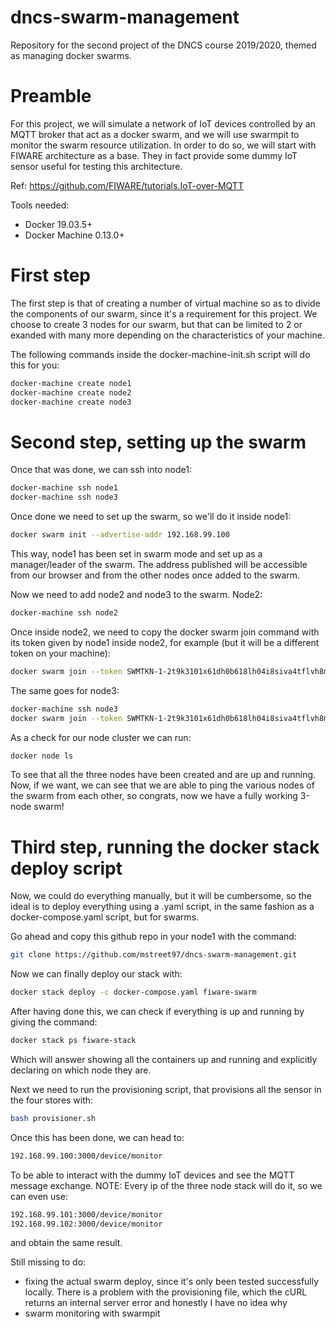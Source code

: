 # dncs-swarm-management
Repository for the second project of the DNCS course 2019/2020, themed as managing docker swarms.

# Preamble
For this project, we will simulate a network of IoT devices controlled by an MQTT broker that act as a docker swarm, and we will use swarmpit to monitor the swarm resource utilization.
In order to do so, we will start with FIWARE architecture as a base. They in fact provide some dummy IoT sensor useful for testing this architecture.

Ref: https://github.com/FIWARE/tutorials.IoT-over-MQTT

Tools needed:
- Docker 19.03.5+
- Docker Machine 0.13.0+

# First step
The first step is that of creating a number of virtual machine so as to divide the components of our swarm, since it's a requirement for this project. We choose to create 3 nodes for our swarm, but that can be limited to 2 or exanded with many more depending on the characteristics of your machine.

The following commands inside the docker-machine-init.sh script will do this for you:
```bash
docker-machine create node1
docker-machine create node2
docker-machine create node3
```

# Second step, setting up the swarm
Once that was done, we can ssh into node1:
```bash
docker-machine ssh node1
docker-machine ssh node3
```
Once done we need to set up the swarm, so we'll do it inside node1:
```bash
docker swarm init --advertise-addr 192.168.99.100
```
This way, node1 has been set in swarm mode and set up as a manager/leader of the swarm. The address published will be accessible from our browser and from the other nodes once added to the swarm.

Now we need to add node2 and node3 to the swarm.
Node2:
```bash
docker-machine ssh node2
``` 
Once inside node2, we need to copy the docker swarm join command with its token given by node1 inside node2, for example (but it will be a different token on your machine):
```bash
docker swarm join --token SWMTKN-1-2t9k3101x61dh0b618lh04i8siva4tflvh8mfv72vqho6zd4ol-7o4x93pbgyg17pfwdapogid8o 192.168.99.100:2377
```
The same goes for node3:
```bash
docker-machine ssh node3
docker swarm join --token SWMTKN-1-2t9k3101x61dh0b618lh04i8siva4tflvh8mfv72vqho6zd4ol-7o4x93pbgyg17pfwdapogid8o 192.168.99.100:2377
```
As a check for our node cluster we can run:
```bash
docker node ls
```
To see that all the three nodes have been created and are up and running.
Now, if we want, we can see that we are able to ping the various nodes of the swarm from each other, so congrats, now we have a fully working 3-node swarm!

# Third step, running the docker stack deploy script
Now, we could do everything manually, but it will be cumbersome, so the ideal is to deploy everything using a .yaml script, in the same fashion as a docker-compose.yaml script, but for swarms.

Go ahead and copy this github repo in your node1 with the command:
```bash
git clone https://github.com/mstreet97/dncs-swarm-management.git
```
Now we can finally deploy our stack with:
```bash
docker stack deploy -c docker-compose.yaml fiware-swarm
```
After having done this, we can check if everything is up and running by giving the command:
```bash
docker stack ps fiware-stack
```
Which will answer showing all the containers up and running and explicitly declaring on which node they are.

Next we need to run the provisioning script, that provisions all the sensor in the four stores with:
```bash
bash provisioner.sh
```
Once this has been done, we can head to:
```bash
192.168.99.100:3000/device/monitor
```
To be able to interact with the dummy IoT devices and see the MQTT message exchange.
NOTE: Every ip of the three node stack will do it, so we can even use:
```bash
192.168.99.101:3000/device/monitor
192.168.99.102:3000/device/monitor
```
and obtain the same result.

Still missing to do:
- fixing the actual swarm deploy, since it's only been tested successfully locally. There is a problem with the provisioning file, which the cURL returns an internal server error and honestly I have no idea why
- swarm monitoring with swarmpit